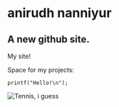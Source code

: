 # anirudh nanniyur
## A new github site.

My site!

Space for my projects:
  
    printf("Hello!\n");
    

  ![Tennis, i guess](/downloads/images/tennis.png)









